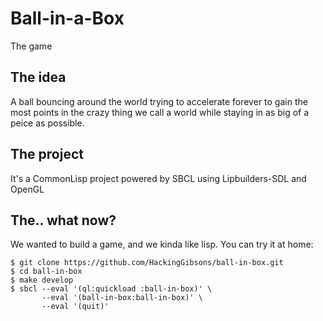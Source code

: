 # Ball-in-a-Box
The game

## The idea
A ball bouncing around the world trying to accelerate forever to gain the most
points in the crazy thing we call a world while staying in as big of a peice
as possible.

## The project
It's a CommonLisp project powered by SBCL using Lipbuilders-SDL and OpenGL

## The.. what now?
We wanted to build a game, and we kinda like lisp.
You can try it at home:

    $ git clone https://github.com/HackingGibsons/ball-in-box.git
    $ cd ball-in-box
    $ make develop
    $ sbcl --eval '(ql:quickload :ball-in-box)' \
           --eval '(ball-in-box:ball-in-box)' \
           --eval '(quit)'



